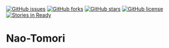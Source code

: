 [![GitHub issues](https://img.shields.io/github/issues/iSm1le/Nao-Tomori.svg?style=flat-square)](https://github.com/iSm1le/Nao-Tomori/issues)
[![GitHub forks](https://img.shields.io/github/forks/iSm1le/Nao-Tomori.svg?style=flat-square)](https://github.com/iSm1le/Nao-Tomori/network)
[![GitHub stars](https://img.shields.io/github/stars/iSm1le/Nao-Tomori.svg?style=flat-square)](https://github.com/iSm1le/Nao-Tomori/stargazers)
[![GitHub license](https://img.shields.io/badge/license-MIT-blue.svg?style=flat-square)](https://raw.githubusercontent.com/iSm1le/Nao-Tomori/master/LICENSE)
[![Stories in Ready](https://badge.waffle.io/iSm1le/Nao-Tomori.png?label=ready&title=Ready&style=flat-square)](https://waffle.io/iSm1le/Nao-Tomori)
# Nao-Tomori
